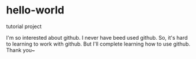 # hello-world
tutorial project

I'm so interested about github. I never have beed used github.
So, it's hard to learning to work with github. But I'll complete learning how to use github.
Thank you~

